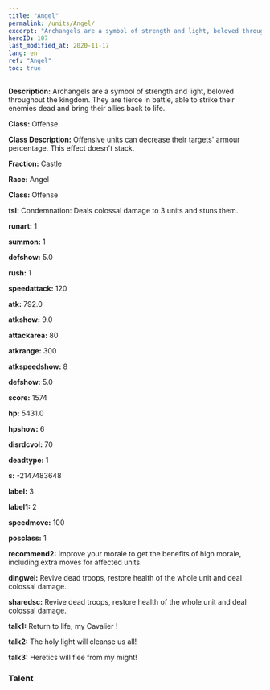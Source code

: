 ```yaml
---
title: "Angel"
permalink: /units/Angel/
excerpt: "Archangels are a symbol of strength and light, beloved throughout the kingdom. They are fierce in battle, able to strike their enemies dead and bring their allies back to life."
heroID: 107
last_modified_at: 2020-11-17
lang: en
ref: "Angel"
toc: true
---
```

 **Description:** Archangels are a symbol of strength and light, beloved throughout the kingdom. They are fierce in battle, able to strike their enemies dead and bring their allies back to life.

 **Class:** Offense

 **Class Description:** Offensive units can decrease their targets' armour percentage. This effect doesn't stack.

 **Fraction:** Castle

 **Race:** Angel

 **Class:** Offense

 **tsl:** Condemnation: Deals colossal damage to 3 units and stuns them.

 **runart:** 1

 **summon:** 1

 **defshow:** 5.0

 **rush:** 1

 **speedattack:** 120

 **atk:** 792.0

 **atkshow:** 9.0

 **attackarea:** 80

 **atkrange:** 300

 **atkspeedshow:** 8

 **defshow:** 5.0

 **score:** 1574

 **hp:** 5431.0

 **hpshow:** 6

 **disrdcvol:** 70

 **deadtype:** 1

 **s:** -2147483648

 **label:** 3

 **label1:** 2

 **speedmove:** 100

 **posclass:** 1

 **recommend2:** Improve your morale to get the benefits of high morale, including extra moves for affected units. 

 **dingwei:** Revive dead troops, restore health of the whole unit and deal colossal damage.

 **sharedsc:** Revive dead troops, restore health of the whole unit and deal colossal damage.

 **talk1:** Return to life, my Cavalier !

 **talk2:** The holy light will cleanse us all!

 **talk3:** Heretics will flee from my might!

### Talent

